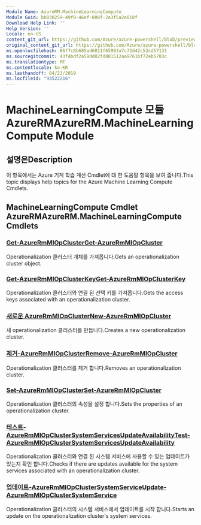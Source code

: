 ```yaml
---
Module Name: AzureRM.MachineLearningCompute
Module Guid: bb030259-49f9-46ef-806f-2a3f5a2e018f
Download Help Link: ''
Help Version: ''
Locale: en-US
content_git_url: https://github.com/Azure/azure-powershell/blob/preview/src/ResourceManager/MachineLearningCompute/Commands.MachineLearningCompute/help/AzureRM.MachineLearningCompute.md
original_content_git_url: https://github.com/Azure/azure-powershell/blob/preview/src/ResourceManager/MachineLearningCompute/Commands.MachineLearningCompute/help/AzureRM.MachineLearningCompute.md
ms.openlocfilehash: 86f7c8b685ad6811f65993a7c72d42c53cd57131
ms.sourcegitcommit: 43f4bdf2a59dd82fd881512aa9761bf72eb5703c
ms.translationtype: MT
ms.contentlocale: ko-KR
ms.lasthandoff: 04/23/2019
ms.locfileid: "93522216"
---
```

# <span data-ttu-id="73ad8-101">MachineLearningCompute 모듈 AzureRM</span><span class="sxs-lookup"><span data-stu-id="73ad8-101">AzureRM.MachineLearningCompute Module</span></span>
## <span data-ttu-id="73ad8-102">설명은</span><span class="sxs-lookup"><span data-stu-id="73ad8-102">Description</span></span>
<span data-ttu-id="73ad8-103">이 항목에서는 Azure 기계 학습 계산 Cmdlet에 대 한 도움말 항목을 보여 줍니다.</span><span class="sxs-lookup"><span data-stu-id="73ad8-103">This topic displays help topics for the Azure Machine Learning Compute Cmdlets.</span></span>

## <span data-ttu-id="73ad8-104">MachineLearningCompute Cmdlet AzureRM</span><span class="sxs-lookup"><span data-stu-id="73ad8-104">AzureRM.MachineLearningCompute Cmdlets</span></span>
### [<span data-ttu-id="73ad8-105">Get-AzureRmMlOpCluster</span><span class="sxs-lookup"><span data-stu-id="73ad8-105">Get-AzureRmMlOpCluster</span></span>](Get-AzureRmMlOpCluster.md)
<span data-ttu-id="73ad8-106">Operationalization 클러스터 개체를 가져옵니다.</span><span class="sxs-lookup"><span data-stu-id="73ad8-106">Gets an operationalization cluster object.</span></span>

### [<span data-ttu-id="73ad8-107">Get-AzureRmMlOpClusterKey</span><span class="sxs-lookup"><span data-stu-id="73ad8-107">Get-AzureRmMlOpClusterKey</span></span>](Get-AzureRmMlOpClusterKey.md)
<span data-ttu-id="73ad8-108">Operationalization 클러스터와 연결 된 선택 키를 가져옵니다.</span><span class="sxs-lookup"><span data-stu-id="73ad8-108">Gets the access keys associated with an operationalization cluster.</span></span>

### [<span data-ttu-id="73ad8-109">새로운 AzureRmMlOpCluster</span><span class="sxs-lookup"><span data-stu-id="73ad8-109">New-AzureRmMlOpCluster</span></span>](New-AzureRmMlOpCluster.md)
<span data-ttu-id="73ad8-110">새 operationalization 클러스터를 만듭니다.</span><span class="sxs-lookup"><span data-stu-id="73ad8-110">Creates a new operationalization cluster.</span></span>

### [<span data-ttu-id="73ad8-111">제거-AzureRmMlOpCluster</span><span class="sxs-lookup"><span data-stu-id="73ad8-111">Remove-AzureRmMlOpCluster</span></span>](Remove-AzureRmMlOpCluster.md)
<span data-ttu-id="73ad8-112">Operationalization 클러스터를 제거 합니다.</span><span class="sxs-lookup"><span data-stu-id="73ad8-112">Removes an operationalization cluster.</span></span>

### [<span data-ttu-id="73ad8-113">Set-AzureRmMlOpCluster</span><span class="sxs-lookup"><span data-stu-id="73ad8-113">Set-AzureRmMlOpCluster</span></span>](Set-AzureRmMlOpCluster.md)
<span data-ttu-id="73ad8-114">Operationalization 클러스터의 속성을 설정 합니다.</span><span class="sxs-lookup"><span data-stu-id="73ad8-114">Sets the properties of an operationalization cluster.</span></span>

### [<span data-ttu-id="73ad8-115">테스트-AzureRmMlOpClusterSystemServicesUpdateAvailability</span><span class="sxs-lookup"><span data-stu-id="73ad8-115">Test-AzureRmMlOpClusterSystemServicesUpdateAvailability</span></span>](Test-AzureRmMlOpClusterSystemServicesUpdateAvailability.md)
<span data-ttu-id="73ad8-116">Operationalization 클러스터와 연결 된 시스템 서비스에 사용할 수 있는 업데이트가 있는지 확인 합니다.</span><span class="sxs-lookup"><span data-stu-id="73ad8-116">Checks if there are updates available for the system services associated with an operationalization cluster.</span></span>

### [<span data-ttu-id="73ad8-117">업데이트-AzureRmMlOpClusterSystemService</span><span class="sxs-lookup"><span data-stu-id="73ad8-117">Update-AzureRmMlOpClusterSystemService</span></span>](Update-AzureRmMlOpClusterSystemService.md)
<span data-ttu-id="73ad8-118">Operationalization 클러스터의 시스템 서비스에서 업데이트를 시작 합니다.</span><span class="sxs-lookup"><span data-stu-id="73ad8-118">Starts an update on the operationalization cluster's system services.</span></span>

